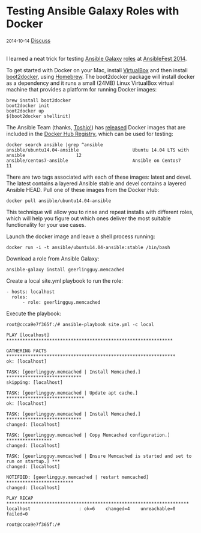 # Testing Ansible Galaxy Roles with Docker

<div class="meta">
  <span class="date"><small>2014-10-14</small></span>
  <span class="discuss"><a class="github-button" href="https://github.com/copperlight/copperlight.github.io/issues" data-icon="octicon-issue-opened" aria-label="Discuss copperlight/copperlight.github.io on GitHub">Discuss</a></span>
</div><br/>

I learned a neat trick for testing [Ansible Galaxy](https://galaxy.ansible.com/)
[roles](http://docs.ansible.com/playbooks_roles.html) at
[AnsibleFest 2014](https://speakerdeck.com/mpdehaan/1-dot-8).

To get started with Docker on your Mac, install [VirtualBox](https://www.virtualbox.org/) and then
install [boot2docker](https://github.com/boot2docker/boot2docker), using [Homebrew](http://brew.sh/).
The boot2docker package will install docker as a dependency and it runs a small (24MB) Linux
VirtualBox virtual machine that provides a platform for running Docker images:

```
brew install boot2docker
boot2docker init
boot2docker up
$(boot2docker shellinit)
```

The Ansible Team (thanks, [Toshio!](https://github.com/abadger)) has
[released](https://github.com/ansible/ansible-docker-base/blob/master/examples/memcached-from-galaxy/site.yml)
Docker images that are included in the [Docker Hub Registry](https://registry.hub.docker.com/repos/ansible/),
which can be used for testing:

```
docker search ansible |grep ^ansible
ansible/ubuntu14.04-ansible                    Ubuntu 14.04 LTS with ansible                   12
ansible/centos7-ansible                        Ansible on Centos7                              11
```

There are two tags associated with each of these images: latest and devel.  The latest contains a
layered Ansible stable and devel contains a layered Ansible HEAD.  Pull one of these images from the
Docker Hub:

```
docker pull ansible/ubuntu14.04-ansible
```

This technique will allow you to rinse and repeat installs with different roles, which will help you
figure out which ones deliver the most suitable functionality for your use cases.

Launch the docker image and leave a shell process running:

```
docker run -i -t ansible/ubuntu14.04-ansible:stable /bin/bash
```

Download a role from Ansible Galaxy:

```
ansible-galaxy install geerlingguy.memcached
```

Create a local site.yml playbook to run the role:

```
- hosts: localhost
  roles:
      - role: geerlingguy.memcached
```

Execute the playbook:

```
root@ccca9e7f365f:/# ansible-playbook site.yml -c local

PLAY [localhost] **************************************************************

GATHERING FACTS ***************************************************************
ok: [localhost]

TASK: [geerlingguy.memcached | Install Memcached.] ****************************
skipping: [localhost]

TASK: [geerlingguy.memcached | Update apt cache.] *****************************
ok: [localhost]

TASK: [geerlingguy.memcached | Install Memcached.] ****************************
changed: [localhost]

TASK: [geerlingguy.memcached | Copy Memcached configuration.] *****************
changed: [localhost]

TASK: [geerlingguy.memcached | Ensure Memcached is started and set to run on startup.] ***
changed: [localhost]

NOTIFIED: [geerlingguy.memcached | restart memcached] *************************
changed: [localhost]

PLAY RECAP ********************************************************************
localhost                  : ok=6    changed=4    unreachable=0    failed=0

root@ccca9e7f365f:/#
```
